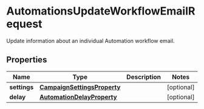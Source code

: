 

# AutomationsUpdateWorkflowEmailRequest

Update information about an individual Automation workflow email.

## Properties

| Name | Type | Description | Notes |
|------------ | ------------- | ------------- | -------------|
|**settings** | [**CampaignSettingsProperty**](CampaignSettingsProperty.md) |  |  [optional] |
|**delay** | [**AutomationDelayProperty**](AutomationDelayProperty.md) |  |  [optional] |



